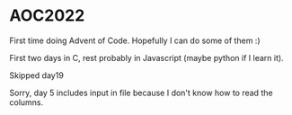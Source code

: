 # AOC2022
First time doing Advent of Code. Hopefully I can do some of them :)

First two days in C, rest probably in Javascript (maybe python if I learn it).

Skipped day19

Sorry, day 5 includes input in file because I don't know how to read the columns. 
